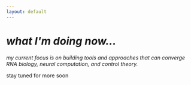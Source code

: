 ```yaml
---
layout: default
---
```

# _what I'm doing now..._
_my current focus is on building tools and approaches that can converge RNA biology, neural computation, and control theory._

stay tuned for more soon